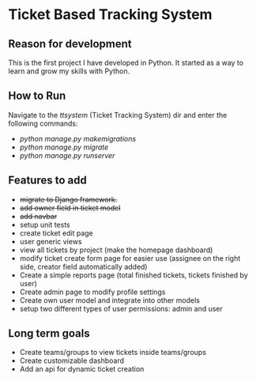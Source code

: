 Ticket Based Tracking System
================================

Reason for development
----------------------
This is the first project I have developed in Python. It started as a way to learn and grow my skills with Python.

How to Run
----------
Navigate to the *ttsystem* (Ticket Tracking System) dir and enter the following commands: 
 * *python manage.py makemigrations*
 * *python manage.py migrate*
 * *python manage.py runserver*

Features to add
---------------
 * <strike>migrate to Django framework.</strike>
 * <strike>add owner field in ticket model</strike>
 * <strike>add navbar</strike>
 * setup unit tests
 * create ticket edit page
 * user generic views
 * view all tickets by project (make the homepage dashboard)
 * modify ticket create form page for easier use (assignee on the right side, creator field automatically added)
 * Create a simple reports page (total finished tickets, tickets finished by user)
 * Create admin page to modify profile settings
 * Create own user model and integrate into other models
 * setup two different types of user permissions: admin and user

Long term goals
------------------------
 * Create teams/groups to view tickets inside teams/groups
 * Create customizable dashboard
 * Add an api for dynamic ticket creation
 
 